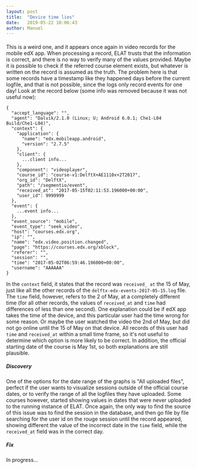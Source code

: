 ```yaml
---
layout: post
title:  "Device time lies"
date:   2019-05-22 10:06:43
author: Manuel
---
```


#### 

This is a weird one, and it appears once again in video records for the mobile edX app. 
When processing a record, ELAT  trusts that the information is correct, and there is no way to verify 
many of the values provided.
Maybe it is possible to check if the referred course element exists, but whatever is written on the record is
assumed as the truth.
The problem here is that some records have a timestamp like they happened days before the current logfile, and
that is not possible, since the logs only record events for one day!
Look at the record below (some info was removed because it was not useful now):

````
{
  "accept_language": "",
  "agent": "Dalvik/2.1.0 (Linux; U; Android 6.0.1; Che1-L04 Build/Che1-L04)",
  "context": {
    "application": {
      "name": "edx.mobileapp.android",
      "version": "2.7.5"
    },
    "client": {
      ...client info...
    },
    "component": "videoplayer",
    "course_id": "course-v1:DelftX+AE1110x+2T2017",
    "org_id": "DelftX",
    "path": "/segmentio/event",
    "received_at": "2017-05-15T02:11:53.196000+00:00",
    "user_id": 9999999
  },
  "event": {
    ...event info...
  },
  "event_source": "mobile",
  "event_type": "seek_video",
  "host": "courses.edx.org",
  "ip": "",
  "name": "edx.video.position.changed",
  "page": "https://courses.edx.org/xblock",
  "referer": "",
  "session": "",
  "time": "2017-05-02T06:59:46.196000+00:00",
  "username": "AAAAAA"
}
````
In the `context` field, it states that the record was `received_ at` the 15 of May, just like all the other records of the
`delftx-edx-events-2017-05-15.log` file.
The `time` field, however, refers to the 2 of May, at a completely different time (for all other records, the values of 
`received_at` and `time` had differences of less than one second).
One explanation could be if edX app takes the time of the device, and this particular user had the time wrong for some reason.
Or maybe the user watched the video the 2nd of May, but did not go online until the 15 of May on that device.
All records of this user had `time` and `received_at` within a small time frame, so it's not useful to determine which option 
is more likely to be correct.
In addition, the official starting date of the course is May 1st, so both explanations are still plausible. 

##### Discovery
One of the options for the date range of the graphs is "All uploaded files", perfect if the user wants to visualize sessions
outside of the official course dates, or to verify the range of all the logfiles they have uploaded.
Some courses however, started showing values in dates that were never uploaded to the running instance of ELAT. 
Once again, the only way to find the source of this issue was to find the session in the database, and then go file by file
searching for the user id on the rouge session until the record appeared, showing different the value of the incorrect date in 
the `time` field, while the `received_at` field was in the correct day.

##### Fix
In progress...

